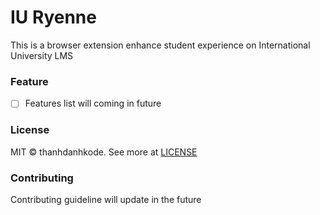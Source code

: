 <!-- markdownlint-disable-file MD001 -->

# IU Ryenne

This is a browser extension enhance student experience on International University LMS

### Feature

- [ ] Features list will coming in future

### License

MIT © thanhdanhkode. See more at [LICENSE](https://github.com/thanhdanhkode/iuryenne/blob/main/LICENSE)

### Contributing

Contributing guideline will update in the future
